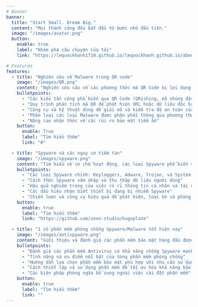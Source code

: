 ```yaml
---
# Banner
banner:
  title: "Start Small. Dream Big."
  content: "Mọi thành công đều bắt đầu từ bước nhỏ đầu tiên."
  image: "/images/avatar.png"
  button:
    enable: true
    label: "Khám phá câu chuyện của tôi"
    link: "https://lequockhanh1710.github.io/lequockhanh.github.io/about/"

# Features
features:
  - title: "Nghiên cứu về Malware trong QR code"
    image: "/images/QR.png"
    content: "Nghiên cứu sâu về các phương thức mà QR Code bị lợi dụng để phát tán phần mềm độc hại (Malware), cùng với các dấu hiệu nhận biết."
    bulletpoints:
      - "Các kiểu tấn công phổ biến qua QR Code (QRishing, mã nhúng độc hại, v.v.)"
      - "Quy trình phân tích mã QR để phát hiện URL hoặc dữ liệu độc hại"
      - "Công cụ và kỹ thuật dùng để giải mã và kiểm tra độ an toàn của QR Code"
      - "Phân loại các loại Malware được phân phối thông qua phương thức này"
      - "Nâng cao nhận thức về các rủi ro bảo mật tiềm ẩn"
    button:
      enable: True
      label: "Tìm hiểu thêm"
      link: "#"

  - title: "Spyware và các nguy cơ tiềm tàn"
    image: "/images/spyware.png"
    content: "Tìm hiểu về cơ chế hoạt động, các loại Spyware phổ biến và những rủi ro nghiêm trọng chúng gây ra đối với quyền riêng tư và bảo mật thông tin cá nhân/doanh nghiệp."
    bulletpoints:
      - "Các loại Spyware chính: Keyloggers, Adware, Trojan, và System Monitors"
      - "Cách thức Spyware xâm nhập và thu thập dữ liệu người dùng"
      - "Hậu quả nghiêm trọng của việc rò rỉ thông tin cá nhân và tài chính"
      - "Các dấu hiệu nhận biết thiết bị đang bị nhiễm Spyware"
      - "Chiến lược và công cụ hiệu quả để phát hiện, loại bỏ và phòng chống Spyware"
    button:
      enable: true
      label: "Tìm hiểu thêm"
      link: "https://github.com/zeon-studio/hugoplate"

  - title: "1 số phần mềm phòng chống Spyware/Malware tốt hiện nay"
    image: "/images/antispyware.png"
    content: "Giới thiệu và đánh giá các phần mềm bảo mật hàng đầu được khuyên dùng, giúp người dùng cá nhân và tổ chức bảo vệ hệ thống khỏi các mối đe dọa phần mềm gián điệp và độc hại."
    bulletpoints:
      - "Đánh giá các phần mềm Antivirus có khả năng chống Spyware mạnh mẽ"
      - "Tính năng và ưu điểm nổi bật của từng phần mềm phòng chống"
      - "Hướng dẫn lựa chọn phần mềm bảo mật phù hợp với nhu cầu sử dụng"
      - "Cách thiết lập và sử dụng phần mềm để tối ưu hóa khả năng bảo vệ"
      - "Các biện pháp phòng ngừa bổ sung ngoài việc cài đặt phần mềm"
    button:
      enable: true
      label: "Tìm hiểu thêm"
      link: ""
---
```

